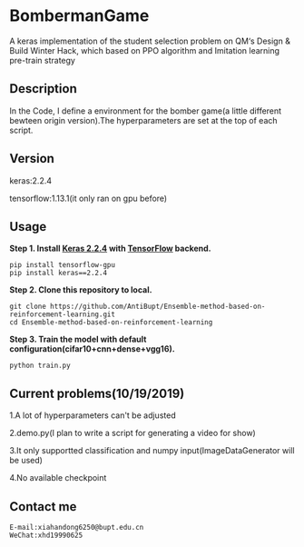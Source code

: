 # BombermanGame
A keras implementation of the student selection problem on QM‘s Design &amp; Build Winter Hack, which based on PPO algorithm and Imitation learning pre-train strategy

## Description
In the Code, I define a environment for the bomber game(a little different bewteen origin version).The hyperparameters are set at the top of each script.
## Version
keras:2.2.4

tensorflow:1.13.1(it only ran on gpu before)
## Usage
**Step 1.
Install [Keras 2.2.4](https://github.com/fchollet/keras) 
with [TensorFlow](https://github.com/tensorflow/tensorflow) backend.**
```
pip install tensorflow-gpu
pip install keras==2.2.4
```

**Step 2. Clone this repository to local.**
```
git clone https://github.com/AntiBupt/Ensemble-method-based-on-reinforcement-learning.git
cd Ensemble-method-based-on-reinforcement-learning
```
**Step 3. Train the model with default configuration(cifar10+cnn+dense+vgg16).**
```
python train.py
```
## Current problems(10/19/2019)
1.A lot of hyperparameters can't be adjusted

2.demo.py(I plan to write a script for generating a video for show) 

3.It only supportted classification and numpy input(ImageDataGenerator will be used)

4.No available checkpoint
## Contact me
```
E-mail:xiahandong6250@bupt.edu.cn
WeChat:xhd19990625
```

